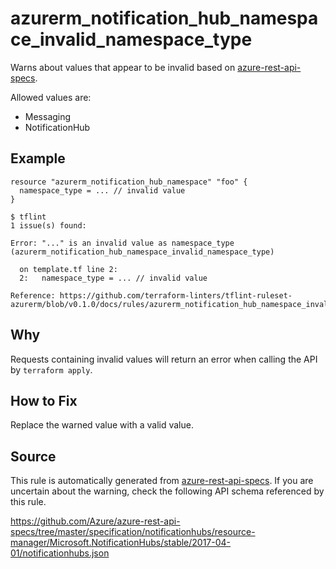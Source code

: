 <!--- This file generated by `tools/apispec-rule-gen/main.go`. DO NOT EDIT --->

# azurerm_notification_hub_namespace_invalid_namespace_type

Warns about values that appear to be invalid based on [azure-rest-api-specs](https://github.com/Azure/azure-rest-api-specs).

Allowed values are:
- Messaging
- NotificationHub

## Example

```hcl
resource "azurerm_notification_hub_namespace" "foo" {
  namespace_type = ... // invalid value
}
```

```
$ tflint
1 issue(s) found:

Error: "..." is an invalid value as namespace_type (azurerm_notification_hub_namespace_invalid_namespace_type)

  on template.tf line 2:
  2:   namespace_type = ... // invalid value

Reference: https://github.com/terraform-linters/tflint-ruleset-azurerm/blob/v0.1.0/docs/rules/azurerm_notification_hub_namespace_invalid_namespace_type.md

```

## Why

Requests containing invalid values will return an error when calling the API by `terraform apply`.

## How to Fix

Replace the warned value with a valid value.

## Source

This rule is automatically generated from [azure-rest-api-specs](https://github.com/Azure/azure-rest-api-specs). If you are uncertain about the warning, check the following API schema referenced by this rule.

https://github.com/Azure/azure-rest-api-specs/tree/master/specification/notificationhubs/resource-manager/Microsoft.NotificationHubs/stable/2017-04-01/notificationhubs.json
